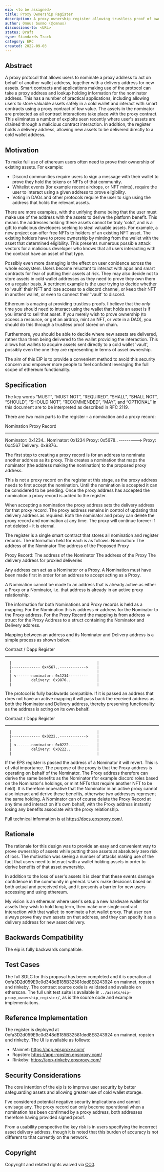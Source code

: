 ```yaml
---
eip: <to be assigned>
title: Proxy Ownership Register
description: A proxy ownership register allowing trustless proof of ownership between ethereum addresses and delegated asset delivery
author: Omnus Sunmo (@omnus)
discussions-to: <URL>
status: Draft
type: Standards Track
category: ERC
created: 2022-09-03
---
```



## Abstract

A proxy protocol that allows users to nominate a proxy address to act on behalf of another wallet address, together with a delivery address for new assets. Smart contracts and applications making use of the protocol can take a proxy address and lookup holding information for the nominator address. This has a number of practical applications, including allowing users to store valuable assets safely in a cold wallet and interact with smart contracts using a proxy contract of low value. The assets in the nominator are protected as all contract interactions take place with the proxy contract. This eliminates a number of exploits seen recently where user's assets are drained through a malicious contract interaction. In addition, the register holds a delivery address, allowing new assets to be delivered directly to a cold wallet address.

## Motivation

To make full use of ethereum users often need to prove their ownership of existing assets. For example:
 * Discord communities require users to sign a message with their wallet to prove they hold the tokens or NFTs of that community.
 * Whitelist events (for example recent airdrops, or NFT mints), require the user to interact using a given address to prove eligibility.
 * Voting in DAOs and other protocols require the user to sign using the address that holds the relevant assets.

 There are more examples, with the unifying theme being that the user must make use of the address with the assets to derive the platform benefit. This means the addresses holding these assets cannot be truly 'cold', and is a gift to malicious developers seeking to steal valuable assets. For example, a new project can offer free NFTs to holders of an existing NFT asset. The existing holders have to prove ownership by minting from the wallet with the asset that determined eligibility. This presents numerous possible attack vectors for a malicious developer who knows that all users interacting with the contract have an asset of that type.

 Possibly even more damaging is the effect on user conidence across the whole ecosystem. Users become reluctant to interact with apps and smart contracts for fear of putting their assets at risk. They may also decide not to store assets in cold wallet addresses as they need to prove they own them on a regular basis. A pertinent example is the user trying to decide whether to 'vault' their NFT and lose access to a discord channel, or keep their NFT in another wallet, or even to connect their 'vault' to discord.

 Ethereum is amazing at providing trustless proofs. I believe that the *only* time you should need to interact using the wallet that holds an asset is if you intend to sell that asset. If you merely wish to prove ownership (to access a resource, or get an airdrop, mint an NFT, or vote in a DAO), you should do this through a trustless proof stored on chain.

 Furthermore, you should be able to decide where new assets are delivered, rather than them being delivered to the wallet providing the interaction. This allows hot wallets to acquire assets sent directly to a cold wallet 'vault', possibly even the one they are representing in terms of asset ownership.

 The aim of this EIP is to provide a convenient method to avoid this security concern and empower more people to feel confident leveraging the full scope of ethereum functionality.

## Specification
The key words “MUST”, “MUST NOT”, “REQUIRED”, “SHALL”, “SHALL NOT”, “SHOULD”, “SHOULD NOT”, “RECOMMENDED”, “MAY”, and “OPTIONAL” in this document are to be interpreted as described in RFC 2119.

There are two main parts to the register - a nomination and a proxy record:

Nomination                      Proxy Record
----------                      ------------

Nominator: 0x1234..             Nominator: 0x1234
Proxy: 0x5678..     --------->  Proxy: 0x4567
                                Delivery: 0x9876..

The first step to creating a proxy record is for an address to nominate another address as its proxy. This creates a nomination that maps the nominator (the address making the nomination) to the proposed proxy address. 

This is not a proxy record on the register at this stage, as the proxy address needs to first accept the nomination. Until the nomination is accepted it can be considered to be pending. Once the proxy address has accepted the nomination a proxy record is added to the register.

When accepting a nomination the proxy address sets the delivery address for that proxy record. The proxy address remains in control of updating that delivery address as required. Both the nominator and proxy can delete the proxy record and nomination at any time. The proxy will continue forever if not deleted - it is eternal.

The register is a single smart contract that stores all nomination and register records. The information held for each is as follows:
Nomination:
The address of the Nominator
The address of the Proposed Proxy

Proxy Record:
The address of the Nominator
The address of the Proxy
The delivery address for proxied deliveries

Any address can act as a Nominator or a Proxy. A Nomination must have been made first in order for an address to accept acting as a Proxy. 

A Nomination cannot be made to an address that is already active as either a Proxy or a Nominator, i.e. that address is already in an active proxy relationship.

The information for both Nominations and Proxy records is held as a mapping. For the Nomination this is address => address for the Nominator to the Proxy address. For the Proxy Record the mapping is from address => struct for the Proxy Address to a struct containing the Nominator and Delivery address.

Mapping between an address and its Nominator and Delivery address is a simple process as shown below:

Contract / Dapp                           Register
---------------                           --------
      |                                       |
      |------------- 0x4567..------------>    |
      |                                       |
      | <-------nominator: 0x1234---------    |
      |         delivery: 0x9876..            |
      |                                       |

The protocol is fully backwards compatible. If it is passed an address that does not have an active mapping it will pass back the received address as both the Nominator and Delivery address, thereby preserving functionality as the address is acting on its own behalf.

Contract / Dapp                           Register
---------------                           --------
      |                                       |
      |------------- 0x0222..------------>    |
      |                                       |
      | <-------nominator: 0x0222---------    |
      |         delivery: 0x0222..            |
      |                                       |

If the EPS register is passed the address of a Nominator it will revert. This is of vital importance. The purpose of the proxy is that the Proxy address is operating on behalf of the Nominator. The Proxy address therefore can derive the same benefits as the Nominator (for example discord roles based on the Nominator's holdings, or mint NFTs that require another NFT to be held). It is therefore imperative that the Nominator in an active proxy cannot also interact and derive these benefits, otherwise two addresses represent the same holding. A Nominator can of course delete the Proxy Record at any time and interact on it's own behalf, with the Proxy address instantly losing any benefits associate with the proxy relationship.

Full technical information is at https://docs.epsproxy.com/. 

## Rationale

The rationale for this design was to provide an easy and convenient way to prove ownership of assets while putting those assets at absolutely zero risk of loss. The motivation was seeing a number of attacks making use of the fact that users need to interact with a wallet holding assets in order to derive benefits of that asset ownership.

In addition to the loss of user's assets it is clear that these events damage confidence in the community in general. Users make decisions based on both actual and perceived risk, and it presents a barrier for new users accessing and using ethereum.

My vision is an ethereum where user's setup a new hardware wallet for assets they wish to hold long term, then make one single contract interaction with that wallet: to nominate a hot wallet proxy. That user can always prove they own assets on that address, and they can specify it as a delivery address for new asset delivery.

## Backwards Compatibility

The eip is fully backwards compatible.

## Test Cases

The full SDLC for this proposal has been completed and it is operation at 0xfa3D2d059E9c0d348dB185B32581ded8E8243924 on mainnet, ropsten and rinkeby. The contract source code is validated and available on etherscan. The full unit test suite is available in `../assets/eip-proxy_ownership_register/`, as is the source code and example implementaitons.

## Reference Implementation

The register is deployed at 0xfa3D2d059E9c0d348dB185B32581ded8E8243924 on mainnet, ropsten and rinkeby. The UI is available as follows:
* Mainnet: https://app.epsproxy.com/
* Ropsten: https://app-ropsten.epsproxy.com/
* Rinkeby: https://app-rinkeby.epsproxy.com/


## Security Considerations

The core intention of the eip is to improve user security by better safeguarding assets and allowing greater use of cold wallet storage. 

I've considered potential negative security implications and cannot envisage any. The proxy record can only become operational when a nomination has been confirmed by a proxy address, both addresses therefore having provided signed proof. 

From a usability perspective the key risk is in users specifying the incorrect asset delivery address, though it is noted that this burden of accuracy is not different to that currently on the network.

## Copyright
Copyright and related rights waived via [CC0](https://creativecommons.org/publicdomain/zero/1.0/).
